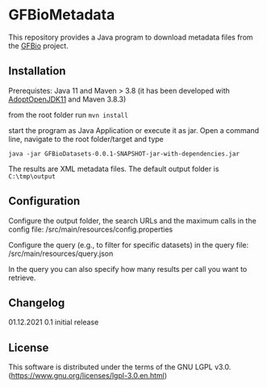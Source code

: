 # GFBioMetadata

This repository provides a Java program to download metadata files from the [GFBio](https://www.gfbio.org) project.

## Installation

Prerequistes: Java 11 and Maven > 3.8 (it has been developed with [AdoptOpenJDK11](https://adoptopenjdk.net/) and Maven 3.8.3)

from the root folder run ```mvn install``` 

start the program as Java Application or execute it as jar. Open a command line, navigate to the root folder/target and type

```java -jar GFBioDatasets-0.0.1-SNAPSHOT-jar-with-dependencies.jar``` 

The results are XML metadata files. The default output folder is ```C:\tmp\output```

## Configuration

Configure the output folder, the search URLs and the maximum calls in the config file: /src/main/resources/config.properties

Configure the query (e.g., to filter for specific datasets) in the query file: /src/main/resources/query.json

In the query you can also specify how many results per call you want to retrieve.


## Changelog
01.12.2021 0.1 initial release

## License
This software is distributed under the terms of the GNU LGPL v3.0. (https://www.gnu.org/licenses/lgpl-3.0.en.html) 

